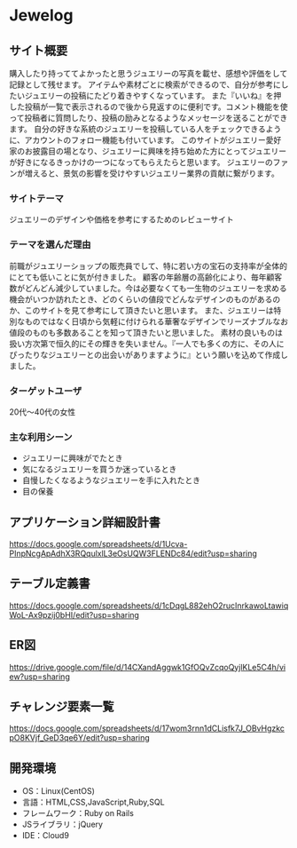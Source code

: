 # Jewelog

## サイト概要
購入したり持っててよかったと思うジュエリーの写真を載せ、感想や評価をして記録として残せます。
アイテムや素材ごとに検索ができるので、自分が参考にしたいジュエリーの投稿にたどり着きやすくなっています。
また『いいね』を押した投稿が一覧で表示されるので後から見返すのに便利です。コメント機能を使って投稿者に質問したり、投稿の励みとなるようなメッセージを送ることができます。
自分の好きな系統のジュエリーを投稿している人をチェックできるように、アカウントのフォロー機能も付いています。
このサイトがジュエリー愛好家のお披露目の場となり、ジュエリーに興味を持ち始めた方にとってジュエリーが好きになるきっかけの一つになってもらえたらと思います。
ジュエリーのファンが増えると、景気の影響を受けやすいジュエリー業界の貢献に繋がります。

### サイトテーマ
ジュエリーのデザインや価格を参考にするためのレビューサイト

### テーマを選んだ理由
前職がジュエリーショップの販売員でして、特に若い方の宝石の支持率が全体的にとても低いことに気が付きました。
顧客の年齢層の高齢化により、毎年顧客数がどんどん減少していました。今は必要なくても一生物のジュエリーを求める機会がいつか訪れたとき、どのくらいの値段でどんなデザインのものがあるのか、このサイトを見て参考にして頂きたいと思います。
また、ジュエリーは特別なものではなく日頃から気軽に付けられる華奢なデザインでリーズナブルなお値段のものも多数あることを知って頂きたいと思いました。
素材の良いものは扱い方次第で恒久的にその輝きを失いません。『一人でも多くの方に、その人にぴったりなジュエリーとの出会いがありますように』という願いを込めて作成しました。


### ターゲットユーザ
20代〜40代の女性

### 主な利用シーン
- ジュエリーに興味がでたとき
- 気になるジュエリーを買うか迷っているとき
- 自慢したくなるようなジュエリーを手に入れたとき
- 目の保養

## アプリケーション詳細設計書

<https://docs.google.com/spreadsheets/d/1Ucva-PInpNcgApAdhX3RQqulxlL3eOsUQW3FLENDc84/edit?usp=sharing>

## テーブル定義書

<https://docs.google.com/spreadsheets/d/1cDqgL882ehO2rucInrkawoLtawiqWoL-Ax9pzij0bHI/edit?usp=sharing>

## ER図

<https://drive.google.com/file/d/14CXandAggwk1GfOQvZcqoQyjlKLe5C4h/view?usp=sharing>

## チャレンジ要素一覧

<https://docs.google.com/spreadsheets/d/17wom3rnn1dCLisfk7J_OBvHgzkcpO8KVjf_GeD3qe6Y/edit?usp=sharing>

## 開発環境
- OS：Linux(CentOS)
- 言語：HTML,CSS,JavaScript,Ruby,SQL
- フレームワーク：Ruby on Rails
- JSライブラリ：jQuery
- IDE：Cloud9

